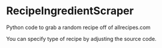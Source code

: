 # RecipeIngredientScraper
Python code to grab a random recipe off of allrecipes.com

You can specify type of recipe by adjusting the source code.
